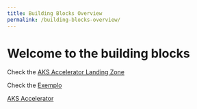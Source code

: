 ```yaml
---
title: Building Blocks Overview
permalink: /building-blocks-overview/
---
```


# Welcome to the building blocks

Check the [AKS Accelerator Landing Zone](building-blocks/aks-accelerator/aks-accelerator-content)

Check the [Exemplo](getting-started)

<a href='{% raw %}{% include doc.html name="AKS Accelerator" path="building-blocks/aks-accelerator/aks-accelerator-content" %}{% endraw %}'>AKS Accelerator</a>